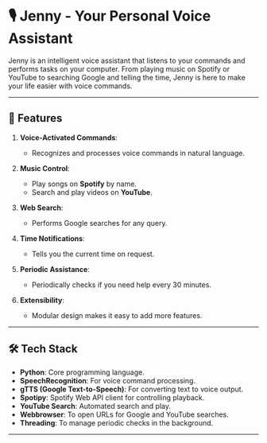 # 🎙️ Jenny - Your Personal Voice Assistant

Jenny is an intelligent voice assistant that listens to your commands and performs tasks on your computer. From playing music on Spotify or YouTube to searching Google and telling the time, Jenny is here to make your life easier with voice commands.

---

## 🚀 Features

1. **Voice-Activated Commands**:
   - Recognizes and processes voice commands in natural language.

2. **Music Control**:
   - Play songs on **Spotify** by name.
   - Search and play videos on **YouTube**.

3. **Web Search**:
   - Performs Google searches for any query.

4. **Time Notifications**:
   - Tells you the current time on request.

5. **Periodic Assistance**:
   - Periodically checks if you need help every 30 minutes.

6. **Extensibility**:
   - Modular design makes it easy to add more features.

---

## 🛠️ Tech Stack

- **Python**: Core programming language.
- **SpeechRecognition**: For voice command processing.
- **gTTS (Google Text-to-Speech)**: For converting text to voice output.
- **Spotipy**: Spotify Web API client for controlling playback.
- **YouTube Search**: Automated search and play.
- **Webbrowser**: To open URLs for Google and YouTube searches.
- **Threading**: To manage periodic checks in the background.

---
